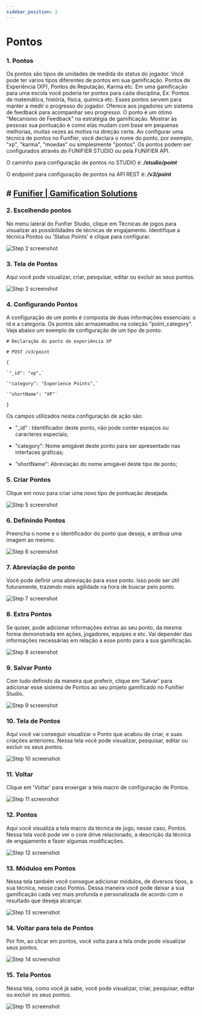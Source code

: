 ```yaml
---
sidebar_position: 2
---
```


# Pontos



### 1. Pontos

Os pontos são tipos de unidades de medida do status do jogador. Você pode ter vários tipos diferentes de pontos em sua gamificação. Pontos de Experiência (XP), Pontos de Reputação, Karma etc. Em uma gamificação para uma escola você poderia ter pontos para cada disciplina, Ex: Pontos de matemática, história, física, química etc. Esses pontos servem para manter a medir o progresso do jogador. Oferece aos jogadores um sistema de feedback para acompanhar seu progresso. O ponto é um ótimo “Mecanismo de Feedback” na estratégia de gamificação. Mostrar às pessoas sua pontuação e como elas mudam com base em pequenas melhorias, muitas vezes as motiva na direção certa. Ao configurar uma técnica de pontos no Funifier, você declara o nome do ponto, por exemplo, "xp", "karma", "moedas" ou simplesmente "pontos". Os pontos podem ser configurados através do FUNIFIER STUDIO ou pela FUNIFIER API.

  

O caminho para configuração de pontos no STUDIO é: **_/studio/point_**

O endpoint para configuração de pontos na API REST é: **_/v3/point_**



## # [Funifier | Gamification Solutions](https://my.funifier.com/studio/technique/GT01)


### 2. Escolhendo pontos

No menu lateral do Funfier Studio, clique em Técnicas de jogos para visualizar as possibilidades de técnicas de engajamento. Identifique a técnica Pontos ou 'Status Points' e clique para configurar.

![Step 2 screenshot](https://images.tango.us/workflows/40c2a55b-eb03-40da-9259-653934719ef4/steps/5cc0009b-6923-4eee-8f71-39ccdeccb9ef/5cc1582a-da6e-4e9f-a62a-d9f0e67fe1b0.png?crop=focalpoint&fit=crop&fp-x=0.5000&fp-y=0.5000&w=1200&border=2%2CF4F2F7&border-radius=8%2C8%2C8%2C8&border-radius-inner=8%2C8%2C8%2C8&blend-align=bottom&blend-mode=normal&blend-x=0&blend-w=1200&blend64=aHR0cHM6Ly9pbWFnZXMudGFuZ28udXMvc3RhdGljL21hZGUtd2l0aC10YW5nby13YXRlcm1hcmstdjIucG5n&mark-x=3&mark-y=308&m64=aHR0cHM6Ly9pbWFnZXMudGFuZ28udXMvc3RhdGljL2JsYW5rLnBuZz9tYXNrPWNvcm5lcnMmYm9yZGVyPTQlMkNGRjc0NDImdz0yNjcmaD00NSZmaXQ9Y3JvcCZjb3JuZXItcmFkaXVzPTEw)


### 3. Tela de Pontos

Aqui você pode visualizar, criar, pesquisar, editar ou excluir as seus pontos.

![Step 3 screenshot](https://images.tango.us/workflows/40c2a55b-eb03-40da-9259-653934719ef4/steps/da80bf51-bc58-498b-a519-0291abc642f2/cee6f791-7820-4910-b2a8-05640bb45b49.png?crop=focalpoint&fit=crop&fp-x=0.5000&fp-y=0.5000&w=1200&border=2%2CF4F2F7&border-radius=8%2C8%2C8%2C8&border-radius-inner=8%2C8%2C8%2C8&blend-align=bottom&blend-mode=normal&blend-x=0&blend-w=1200&blend64=aHR0cHM6Ly9pbWFnZXMudGFuZ28udXMvc3RhdGljL21hZGUtd2l0aC10YW5nby13YXRlcm1hcmstdjIucG5n&mark-x=284&mark-y=70&m64=aHR0cHM6Ly9pbWFnZXMudGFuZ28udXMvc3RhdGljL2JsYW5rLnBuZz9tYXNrPWNvcm5lcnMmYm9yZGVyPTQlMkNGRjc0NDImdz04OTImaD00MjEmZml0PWNyb3AmY29ybmVyLXJhZGl1cz0xMA%3D%3D)


### 4. Configurando Pontos

A configuração de um ponto é composta de duas informações essenciais: o id e a categoria. Os pontos são armazenados na coleção "point\_category". Veja abaixo um exemplo de configuração de um tipo de ponto:

  

`# Declaração do ponto de experiência XP`

`# POST /v3/point`

`{`

    `"_id": "xp",`

    `"category": "Experience Points",` 

    `"shortName": "XP"`

`}`

  

Os campos utilizados nesta configuração de ação são:

*   "\_id" : Identificador deste ponto, não pode conter espaços ou caracteres especiais;
    
*   "category": Nome amigável deste ponto para ser apresentado nas interfaces gráficas;
    
*   "shortName": Abreviação do nome amigável deste tipo de ponto;



### 5. Criar Pontos

Clique em novo para criar uma novo tipo de pontuação desejada.

![Step 5 screenshot](https://images.tango.us/workflows/40c2a55b-eb03-40da-9259-653934719ef4/steps/251f9293-6b44-4282-9bd8-79d60e460914/5d2c2432-94b8-4dcd-8603-91767ea0c4b6.png?crop=focalpoint&fit=crop&fp-x=0.2805&fp-y=0.3276&fp-z=2.6279&w=1200&border=2%2CF4F2F7&border-radius=8%2C8%2C8%2C8&border-radius-inner=8%2C8%2C8%2C8&blend-align=bottom&blend-mode=normal&blend-x=0&blend-w=1200&blend64=aHR0cHM6Ly9pbWFnZXMudGFuZ28udXMvc3RhdGljL21hZGUtd2l0aC10YW5nby13YXRlcm1hcmstdjIucG5n&mark-x=473&mark-y=308&m64=aHR0cHM6Ly9pbWFnZXMudGFuZ28udXMvc3RhdGljL2JsYW5rLnBuZz9tYXNrPWNvcm5lcnMmYm9yZGVyPTYlMkNGRjc0NDImdz0yNTQmaD0xMzUmZml0PWNyb3AmY29ybmVyLXJhZGl1cz0xMA%3D%3D)


### 6. Definindo Pontos

Preencha o nome e o identificador do ponto que deseja, e atribua uma imagem ao mesmo.

![Step 6 screenshot](https://images.tango.us/workflows/40c2a55b-eb03-40da-9259-653934719ef4/steps/f66dfe69-d470-41c2-ba0d-2feff553ba89/e4905ba6-0fab-4e4c-9e74-0a6c427c7ce4.png?crop=focalpoint&fit=crop&fp-x=0.5000&fp-y=0.5000&w=1200&border=2%2CF4F2F7&border-radius=8%2C8%2C8%2C8&border-radius-inner=8%2C8%2C8%2C8&blend-align=bottom&blend-mode=normal&blend-x=0&blend-w=1200&blend64=aHR0cHM6Ly9pbWFnZXMudGFuZ28udXMvc3RhdGljL21hZGUtd2l0aC10YW5nby13YXRlcm1hcmstdjIucG5n&mark-x=285&mark-y=224&m64=aHR0cHM6Ly9pbWFnZXMudGFuZ28udXMvc3RhdGljL2JsYW5rLnBuZz9tYXNrPWNvcm5lcnMmYm9yZGVyPTQlMkNGRjc0NDImdz04OTEmaD0zMzAmZml0PWNyb3AmY29ybmVyLXJhZGl1cz0xMA%3D%3D)


### 7. Abreviação de ponto

Você pode definir uma abreviação para esse ponto. Isso pode ser útil futuramente, trazendo mais agilidade na hora de buscar pelo ponto.

![Step 7 screenshot](https://images.tango.us/workflows/40c2a55b-eb03-40da-9259-653934719ef4/steps/af202c6d-6851-4ec2-a958-dcf2b6653b22/003ff967-1778-4d68-a43c-956fa650f877.png?crop=focalpoint&fit=crop&fp-x=0.6067&fp-y=0.5653&fp-z=1.3292&w=1200&border=2%2CF4F2F7&border-radius=8%2C8%2C8%2C8&border-radius-inner=8%2C8%2C8%2C8&blend-align=bottom&blend-mode=normal&blend-x=0&blend-w=1200&blend64=aHR0cHM6Ly9pbWFnZXMudGFuZ28udXMvc3RhdGljL21hZGUtd2l0aC10YW5nby13YXRlcm1hcmstdjIucG5n&mark-x=27&mark-y=341&m64=aHR0cHM6Ly9pbWFnZXMudGFuZ28udXMvc3RhdGljL2JsYW5rLnBuZz9tYXNrPWNvcm5lcnMmYm9yZGVyPTYlMkNGRjc0NDImdz0xMTQ1Jmg9NzEmZml0PWNyb3AmY29ybmVyLXJhZGl1cz0xMA%3D%3D)


### 8. Extra Pontos

Se quiser, pode adicionar informações extras ao seu ponto, da mesma forma demonstrada em ações, jogadores, equipes e etc. Vai depender das informações necessárias em relação a esse ponto para a sua gamificação.

![Step 8 screenshot](https://images.tango.us/workflows/40c2a55b-eb03-40da-9259-653934719ef4/steps/4baba9eb-fabf-4d9c-84bc-1b7e4c6eb167/720f3937-b06a-4208-9401-e738302108ef.png?crop=focalpoint&fit=crop&fp-x=0.5000&fp-y=0.5000&w=1200&border=2%2CF4F2F7&border-radius=8%2C8%2C8%2C8&border-radius-inner=8%2C8%2C8%2C8&blend-align=bottom&blend-mode=normal&blend-x=0&blend-w=1200&blend64=aHR0cHM6Ly9pbWFnZXMudGFuZ28udXMvc3RhdGljL21hZGUtd2l0aC10YW5nby13YXRlcm1hcmstdjIucG5n&mark-x=287&mark-y=296&m64=aHR0cHM6Ly9pbWFnZXMudGFuZ28udXMvc3RhdGljL2JsYW5rLnBuZz9tYXNrPWNvcm5lcnMmYm9yZGVyPTQlMkNGRjc0NDImdz04ODMmaD0xMzcmZml0PWNyb3AmY29ybmVyLXJhZGl1cz0xMA%3D%3D)


### 9. Salvar Ponto

Com tudo definido da maneira que preferir, clique em 'Salvar' para adicionar esse sistema de Pontos ao seu projeto gamificado no Funifier Studio.

![Step 9 screenshot](https://images.tango.us/workflows/40c2a55b-eb03-40da-9259-653934719ef4/steps/d40be724-7e6e-4044-8a54-5a184ae408a2/4988df5a-ccf2-46da-b93e-0b778636b3dc.png?crop=focalpoint&fit=crop&fp-x=0.5000&fp-y=0.5000&w=1200&border=2%2CF4F2F7&border-radius=8%2C8%2C8%2C8&border-radius-inner=8%2C8%2C8%2C8&blend-align=bottom&blend-mode=normal&blend-x=0&blend-w=1200&blend64=aHR0cHM6Ly9pbWFnZXMudGFuZ28udXMvc3RhdGljL21hZGUtd2l0aC10YW5nby13YXRlcm1hcmstdjIucG5n&mark-x=968&mark-y=569&m64=aHR0cHM6Ly9pbWFnZXMudGFuZ28udXMvc3RhdGljL2JsYW5rLnBuZz9tYXNrPWNvcm5lcnMmYm9yZGVyPTQlMkNGRjc0NDImdz0xOTkmaD00NiZmaXQ9Y3JvcCZjb3JuZXItcmFkaXVzPTEw)


### 10. Tela de Pontos

Aqui você vai conseguir visualizar o Ponto que acabou de criar, e suas criações anteriores. Nessa tela você pode visualizar, pesquisar, editar ou excluir os seus pontos.

![Step 10 screenshot](https://images.tango.us/workflows/40c2a55b-eb03-40da-9259-653934719ef4/steps/52ee3c63-0dc5-4758-a75e-eed4c52a531b/038ae3d6-e86b-4e23-ab9a-9b8b48bea575.png?crop=focalpoint&fit=crop&fp-x=0.6064&fp-y=0.4304&fp-z=1.1132&w=1200&border=2%2CF4F2F7&border-radius=8%2C8%2C8%2C8&border-radius-inner=8%2C8%2C8%2C8&blend-align=bottom&blend-mode=normal&blend-x=0&blend-w=1200&blend64=aHR0cHM6Ly9pbWFnZXMudGFuZ28udXMvc3RhdGljL21hZGUtd2l0aC10YW5nby13YXRlcm1hcmstdjIucG5n&mark-x=185&mark-y=85&m64=aHR0cHM6Ly9pbWFnZXMudGFuZ28udXMvc3RhdGljL2JsYW5rLnBuZz9tYXNrPWNvcm5lcnMmYm9yZGVyPTYlMkNGRjc0NDImdz05NzgmaD01NTAmZml0PWNyb3AmY29ybmVyLXJhZGl1cz0xMA%3D%3D)


### 11. Voltar

Clique em 'Voltar' para enxergar a tela macro de configuração de Pontos.

![Step 11 screenshot](https://images.tango.us/workflows/40c2a55b-eb03-40da-9259-653934719ef4/steps/5008a9d1-cabd-4292-8775-a53bcaee5e81/5e2d4e45-645a-4916-88d5-58ff6d51c31d.png?crop=focalpoint&fit=crop&fp-x=0.3520&fp-y=0.3276&fp-z=2.7091&w=1200&border=2%2CF4F2F7&border-radius=8%2C8%2C8%2C8&border-radius-inner=8%2C8%2C8%2C8&blend-align=bottom&blend-mode=normal&blend-x=0&blend-w=1200&blend64=aHR0cHM6Ly9pbWFnZXMudGFuZ28udXMvc3RhdGljL21hZGUtd2l0aC10YW5nby13YXRlcm1hcmstdjIucG5n&mark-x=488&mark-y=306&m64=aHR0cHM6Ly9pbWFnZXMudGFuZ28udXMvc3RhdGljL2JsYW5rLnBuZz9tYXNrPWNvcm5lcnMmYm9yZGVyPTYlMkNGRjc0NDImdz0yMjUmaD0xNDAmZml0PWNyb3AmY29ybmVyLXJhZGl1cz0xMA%3D%3D)


### 12. Pontos

Aqui você visualiza a tela macro da técnica de jogo, nesse caso, Pontos. Nessa tela você pode ver o core drive relacionado, a descrição da técnica de engajamento e fazer algumas modificações.

![Step 12 screenshot](https://images.tango.us/workflows/40c2a55b-eb03-40da-9259-653934719ef4/steps/0b39fd34-a1ba-4f4e-a42a-7e566fefa0fb/5205cf6d-016f-4eb1-a002-d4ec94982c7a.png?crop=focalpoint&fit=crop&fp-x=0.5000&fp-y=0.5000&w=1200&border=2%2CF4F2F7&border-radius=8%2C8%2C8%2C8&border-radius-inner=8%2C8%2C8%2C8&blend-align=bottom&blend-mode=normal&blend-x=0&blend-w=1200&blend64=aHR0cHM6Ly9pbWFnZXMudGFuZ28udXMvc3RhdGljL21hZGUtd2l0aC10YW5nby13YXRlcm1hcmstdjIucG5n)


### 13. Módulos em Pontos

Nessa tela também você consegue adicionar módulos, de diversos tipos, a sua técnica, nesse caso Pontos. Dessa maneira você pode deixar a sua gamificação cada vez mais profunda e personalizada de acordo com o resultado que deseja alcançar.

![Step 13 screenshot](https://images.tango.us/workflows/40c2a55b-eb03-40da-9259-653934719ef4/steps/2a9ddcb1-af0d-4ef6-83b5-4c657885e57c/72123089-5241-471b-a148-91128fddb0b6.png?crop=focalpoint&fit=crop&fp-x=0.5000&fp-y=0.5000&w=1200&border=2%2CF4F2F7&border-radius=8%2C8%2C8%2C8&border-radius-inner=8%2C8%2C8%2C8&blend-align=bottom&blend-mode=normal&blend-x=0&blend-w=1200&blend64=aHR0cHM6Ly9pbWFnZXMudGFuZ28udXMvc3RhdGljL21hZGUtd2l0aC10YW5nby13YXRlcm1hcmstdjIucG5n&mark-x=993&mark-y=106&m64=aHR0cHM6Ly9pbWFnZXMudGFuZ28udXMvc3RhdGljL2JsYW5rLnBuZz9tYXNrPWNvcm5lcnMmYm9yZGVyPTQlMkNGRjc0NDImdz0xNzQmaD03NyZmaXQ9Y3JvcCZjb3JuZXItcmFkaXVzPTEw)


### 14. Voltar para tela de Pontos

Por fim, ao clicar em pontos, você volta para a tela onde pode visualizar seus pontos.

![Step 14 screenshot](https://images.tango.us/workflows/40c2a55b-eb03-40da-9259-653934719ef4/steps/bdf2b104-298c-4677-878b-405946ec8fed/02692553-561e-45ed-94e5-25f10ffea3bb.png?crop=focalpoint&fit=crop&fp-x=0.5000&fp-y=0.5000&w=1200&border=2%2CF4F2F7&border-radius=8%2C8%2C8%2C8&border-radius-inner=8%2C8%2C8%2C8&blend-align=bottom&blend-mode=normal&blend-x=0&blend-w=1200&blend64=aHR0cHM6Ly9pbWFnZXMudGFuZ28udXMvc3RhdGljL21hZGUtd2l0aC10YW5nby13YXRlcm1hcmstdjIucG5n&mark-x=319&mark-y=321&m64=aHR0cHM6Ly9pbWFnZXMudGFuZ28udXMvc3RhdGljL2JsYW5rLnBuZz9tYXNrPWNvcm5lcnMmYm9yZGVyPTQlMkNGRjc0NDImdz0xNTYmaD03NyZmaXQ9Y3JvcCZjb3JuZXItcmFkaXVzPTEw)


### 15. Tela Pontos

Nessa tela, como você já sabe, você pode visualizar, criar, pesquisar, editar ou excluir os seus pontos.

![Step 15 screenshot](https://images.tango.us/workflows/40c2a55b-eb03-40da-9259-653934719ef4/steps/05e4c718-0a32-42d0-b379-47a034c8435e/6086e951-336f-4f63-b785-0cecf721abf3.png?crop=focalpoint&fit=crop&fp-x=0.6146&fp-y=0.5000&fp-z=1.0054&w=1200&border=2%2CF4F2F7&border-radius=8%2C8%2C8%2C8&border-radius-inner=8%2C8%2C8%2C8&blend-align=bottom&blend-mode=normal&blend-x=0&blend-w=1200&blend64=aHR0cHM6Ly9pbWFnZXMudGFuZ28udXMvc3RhdGljL21hZGUtd2l0aC10YW5nby13YXRlcm1hcmstdjIucG5n&mark-x=283&mark-y=2&m64=aHR0cHM6Ly9pbWFnZXMudGFuZ28udXMvc3RhdGljL2JsYW5rLnBuZz9tYXNrPWNvcm5lcnMmYm9yZGVyPTYlMkNGRjc0NDImdz05MDQmaD04MDMmZml0PWNyb3AmY29ybmVyLXJhZGl1cz0xMA%3D%3D)
